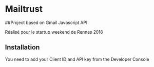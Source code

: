 # Mailtrust

##Project based on Gmail Javascript API

Réalisé pour le startup weekend de Rennes 2018

## Installation

You need to add your Client ID and API key from the Developer Console
